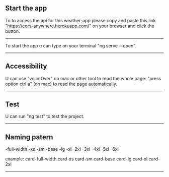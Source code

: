 ## Start the app
To to access the api for this weather-app please copy and paste this link "https://cors-anywhere.herokuapp.com/" on your browser and click the button.

-----

To start the app u can type on your terminal "ng serve --open".

____

## Accessibility
U can use "voiceOver" on mac or other tool to read the whole page: "press option ctrl a" (on mac) to read the page automatically.

_____

## Test
U can run "ng test" to test the project.

----

## Naming patern
-full-width
-xs
-sm
-base
-lg
-xl
-2xl
-3xl
-4xl
-5xl
-6xl

example:
card-full-width
card-xs
card-sm
card-base
card-lg
card-xl
card-2xl
_____